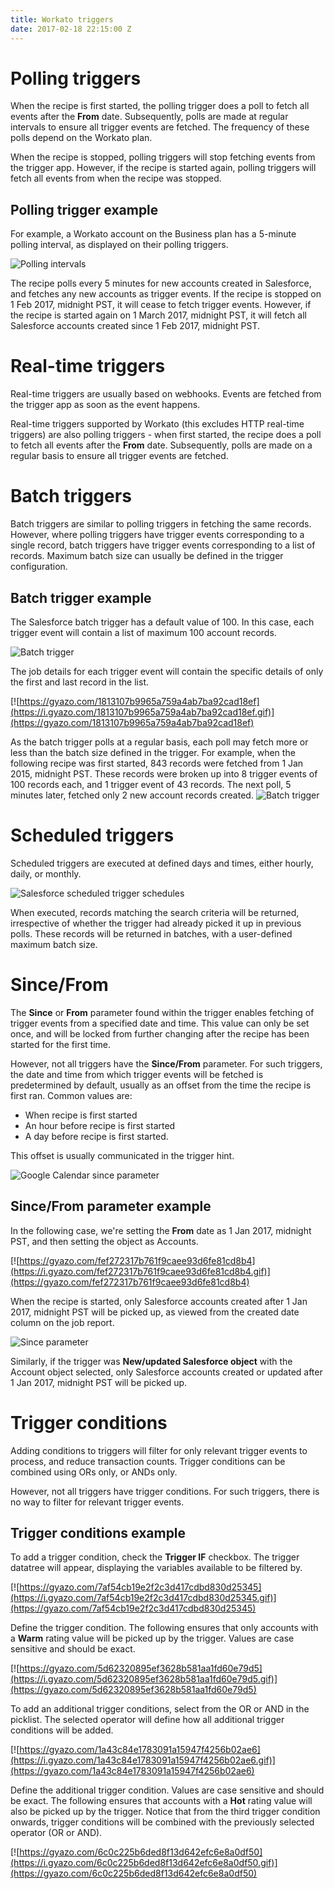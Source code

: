 ```yaml
---
title: Workato triggers
date: 2017-02-18 22:15:00 Z
---
```


# Polling triggers
When the recipe is first started, the polling trigger does a poll to fetch all events after the **From** date. Subsequently, polls are made at regular intervals to ensure all trigger events are fetched. The frequency of these polls depend on the Workato plan.

When the recipe is stopped, polling triggers will stop fetching events from the trigger app. However, if the recipe is started again, polling triggers will fetch all events from when the recipe was stopped.

## Polling trigger example
For example, a Workato account on the Business plan has a 5-minute polling interval, as displayed on their polling triggers.

![Polling intervals](/_uploads/triggers-docs/polling_intervals.png)

The recipe polls every 5 minutes for new accounts created in Salesforce, and fetches any new accounts as trigger events. If the recipe is stopped on 1 Feb 2017, midnight PST, it will cease to fetch trigger events. However, if the recipe is started again on 1 March 2017, midnight PST, it will fetch all Salesforce accounts created since 1 Feb 2017, midnight PST.

# Real-time triggers
Real-time triggers are usually based on webhooks. Events are fetched from the trigger app as soon as the event happens.

Real-time triggers supported by Workato (this excludes HTTP real-time triggers) are also polling triggers - when first started, the recipe does a poll to fetch all events after the **From** date. Subsequently, polls are made on a regular basis to ensure all trigger events are fetched.

# Batch triggers
Batch triggers are similar to polling triggers in fetching the same records. However, where polling triggers have trigger events corresponding to a single record, batch triggers have trigger events corresponding to a list of records. Maximum batch size can usually be defined in the trigger configuration.

## Batch trigger example
The Salesforce batch trigger has a default value of 100. In this case, each trigger event will contain a list of maximum 100 account records.

![Batch trigger](/_uploads/triggers-docs/batch_trigger_config.png)

The job details for each trigger event will contain the specific details of only the first and last record in the list.

[![https://gyazo.com/1813107b9965a759a4ab7ba92cad18ef](https://i.gyazo.com/1813107b9965a759a4ab7ba92cad18ef.gif)](https://gyazo.com/1813107b9965a759a4ab7ba92cad18ef)

As the batch trigger polls at a regular basis, each poll may fetch more or less than the batch size defined in the trigger. For example, when the following recipe was first started, 843 records were fetched from 1 Jan 2015, midnight PST. These records were broken up into 8 trigger events of 100 records each, and 1 trigger event of 43 records. The next poll, 5 minutes later, fetched only 2 new account records created.
![Batch trigger](/_uploads/triggers-docs/batch_trigger_job_report.png)

# Scheduled triggers
Scheduled triggers are executed at defined days and times, either hourly, daily, or monthly.

![Salesforce scheduled trigger schedules](/_uploads/triggers-docs/scheduled_trigger_schedules.png)

When executed, records matching the search criteria will be returned, irrespective of whether the trigger had already picked it up in previous polls. These records will be returned in batches, with a user-defined maximum batch size.

# Since/From
The **Since** or **From** parameter found within the trigger enables fetching of trigger events from a specified date and time. This value can only be set once, and will be locked from further changing after the recipe has been started for the first time.

However, not all triggers have the **Since/From** parameter. For such triggers, the date and time from which trigger events will be fetched is predetermined by default, usually as an offset from the time the recipe is first ran. Common values are:
- When recipe is first started
- An hour before recipe is first started
- A day before recipe is first started.

This offset is usually communicated in the trigger hint.

![Google Calendar since parameter](/_uploads/triggers-docs/google_calendar_since_param.png)

## Since/From parameter example
In the following case, we're setting the **From** date as 1 Jan 2017, midnight PST, and then setting the object as Accounts.

[![https://gyazo.com/fef272317b761f9caee93d6fe81cd8b4](https://i.gyazo.com/fef272317b761f9caee93d6fe81cd8b4.gif)](https://gyazo.com/fef272317b761f9caee93d6fe81cd8b4)

When the recipe is started, only Salesforce accounts created after 1 Jan 2017, midnight PST will be picked up, as viewed from the created date column on the job report.

![Since parameter](/_uploads/triggers-docs/since_param_ran_recipe.png)

Similarly, if the trigger was **New/updated Salesforce object** with the Account object selected, only Salesforce accounts created or updated after 1 Jan 2017, midnight PST will be picked up.

# Trigger conditions
Adding conditions to triggers will filter for only relevant trigger events to process, and reduce transaction counts. Trigger conditions can be combined using ORs only, or ANDs only.

However, not all triggers have trigger conditions. For such triggers, there is no way to filter for relevant trigger events.

## Trigger conditions example
To add a trigger condition, check the **Trigger IF** checkbox. The trigger datatree will appear, displaying the variables available to be filtered by.

[![https://gyazo.com/7af54cb19e2f2c3d417cdbd830d25345](https://i.gyazo.com/7af54cb19e2f2c3d417cdbd830d25345.gif)](https://gyazo.com/7af54cb19e2f2c3d417cdbd830d25345)

Define the trigger condition. The following ensures that only accounts with a **Warm** rating value will be picked up by the trigger. Values are case sensitive and should be exact.

[![https://gyazo.com/5d62320895ef3628b581aa1fd60e79d5](https://i.gyazo.com/5d62320895ef3628b581aa1fd60e79d5.gif)](https://gyazo.com/5d62320895ef3628b581aa1fd60e79d5)

To add an additional trigger conditions, select from the OR or AND in the picklist. The selected operator will define how all additional trigger conditions will be added.

[![https://gyazo.com/1a43c84e1783091a15947f4256b02ae6](https://i.gyazo.com/1a43c84e1783091a15947f4256b02ae6.gif)](https://gyazo.com/1a43c84e1783091a15947f4256b02ae6)

Define the additional trigger condition. Values are case sensitive and should be exact. The following ensures that accounts with a **Hot** rating value will also be picked up by the trigger. Notice that from the third trigger condition onwards, trigger conditions will be combined with the previously selected operator (OR or AND).

[![https://gyazo.com/6c0c225b6ded8f13d642efc6e8a0df50](https://i.gyazo.com/6c0c225b6ded8f13d642efc6e8a0df50.gif)](https://gyazo.com/6c0c225b6ded8f13d642efc6e8a0df50)